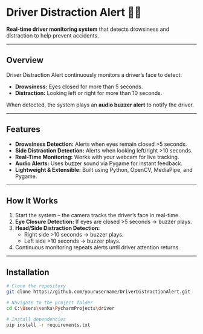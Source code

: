 # Driver Distraction Alert 🚗💡

**Real-time driver monitoring system** that detects drowsiness and distraction to help prevent accidents.

---

## Overview
Driver Distraction Alert continuously monitors a driver’s face to detect:

- **Drowsiness:** Eyes closed for more than 5 seconds.
- **Distraction:** Looking left or right for more than 10 seconds.

When detected, the system plays an **audio buzzer alert** to notify the driver.

---

## Features
- **Drowsiness Detection:** Alerts when eyes remain closed >5 seconds.
- **Side Distraction Detection:** Alerts when looking left/right >10 seconds.
- **Real-Time Monitoring:** Works with your webcam for live tracking.
- **Audio Alerts:** Uses buzzer sound via Pygame for instant feedback.
- **Lightweight & Extensible:** Built using Python, OpenCV, MediaPipe, and Pygame.

---

## How It Works
1. Start the system – the camera tracks the driver’s face in real-time.
2. **Eye Closure Detection:** If eyes are closed >5 seconds → buzzer plays.
3. **Head/Side Distraction Detection:**  
   - Right side >10 seconds → buzzer plays.  
   - Left side >10 seconds → buzzer plays.
4. Continuous monitoring repeats alerts until driver attention returns.

---

## Installation
```bash
# Clone the repository
git clone https://github.com/yourusername/DriverDistractionAlert.git

# Navigate to the project folder
cd C:\Users\venka\PycharmProjects\driver

# Install dependencies
pip install -r requirements.txt
